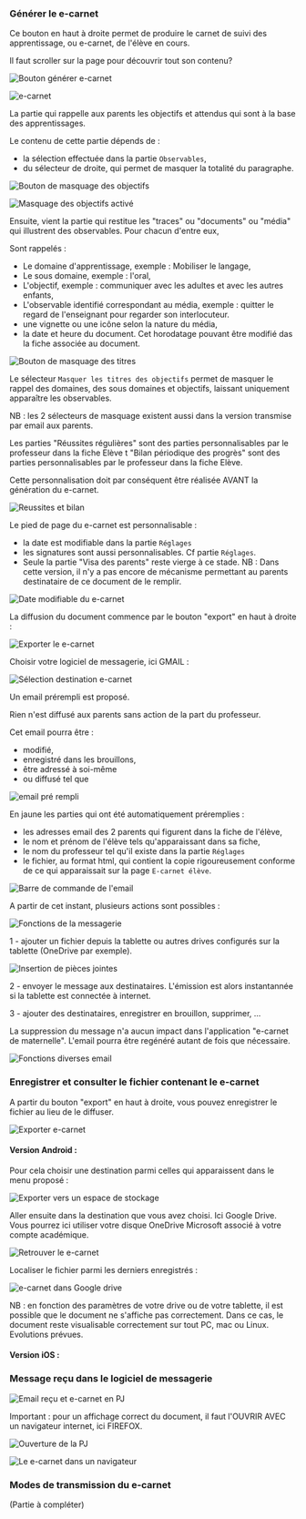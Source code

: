 ### Générer le e-carnet

<!-- [!embed](https://www.youtube.com/watch?v=xIJW-rbMuns) -->

Ce bouton en haut à droite permet de produire le carnet de suivi des apprentissage, ou e-carnet, de l'élève en cours.

Il faut scroller sur la page pour découvrir tout son contenu?

![Bouton générer e-carnet](screenshots/2018-01-27-20-04-43.png)

![e-carnet](screenshots/2018-01-28-08-30-42.png)

La partie qui rappelle aux parents les objectifs et attendus qui sont à la base des apprentissages.

Le contenu de cette partie dépends de : 

- la sélection effectuée dans la partie `Observables`,
- du sélecteur de droite, qui permet de masquer la totalité du paragraphe.

![Bouton de masquage des objectifs](screenshots/2018-01-28-08-33-04.png)

![Masquage des objectifs activé](screenshots/2018-01-28-08-36-39.png)

Ensuite, vient la partie qui restitue les "traces" ou "documents" ou "média" qui illustrent des observables.
Pour chacun d'entre eux, 

Sont rappelés : 

- Le domaine d'apprentissage, exemple : Mobiliser le langage,
- Le sous domaine, exemple : l'oral,
- L'objectif, exemple : communiquer avec les adultes et avec les autres enfants,
- L'observable identifié correspondant au média, exemple : quitter le regard de l'enseignant pour regarder son interlocuteur.
- une vignette ou une icône selon la nature du média, 
- la date et heure du document. Cet horodatage pouvant être modifié das la fiche associée au document.

![Bouton de masquage des titres](screenshots/2018-01-28-08-42-01.png)

Le sélecteur `Masquer les titres des objectifs` permet de masquer le rappel des domaines, des sous domaines et objectifs, laissant uniquement apparaître les observables. 

NB : les 2 sélecteurs de masquage existent aussi dans la version transmise par email aux parents.

Les parties "Réussites régulières" sont des parties personnalisables par le professeur dans la fiche Elève  t "Bilan périodique des progrès" sont des parties personnalisables par le professeur dans la fiche Elève.

Cette personnalisation doit par conséquent être réalisée AVANT la génération du e-carnet.

![Reussites et bilan](screenshots/2018-01-28-08-49-24.png)

Le pied de page du e-carnet est personnalisable : 

- la date est modifiable dans la partie `Réglages`
- les signatures sont aussi personnalisables. Cf partie `Réglages`.
- Seule la partie "Visa des parents" reste vierge à ce stade. NB : Dans cette version, il n'y a pas encore de mécanisme permettant au parents destinataire de ce document de le remplir.

![Date modifiable du e-carnet](screenshots/2018-01-28-08-55-06.png)

La diffusion du document commence par le bouton "export" en haut à droite : 

![Exporter le e-carnet](screenshots/2018-01-28-08-59-37.png)

Choisir votre logiciel de messagerie, ici GMAIL : 

![Sélection destination e-carnet](screenshots/2018-01-28-09-00-41.png)

Un email prérempli est proposé.

Rien n'est diffusé aux parents sans action de la part du professeur.

Cet email pourra être : 
- modifié, 
- enregistré dans les brouillons, 
- être adressé à soi-même
- ou diffusé tel que

![email pré rempli](screenshots/2018-01-28-09-03-39.png)

En jaune les parties qui ont été automatiquement préremplies : 

- les adresses email des 2 parents qui figurent dans la fiche de l'élève,
- le nom et prénom de l'élève tels qu'apparaissant dans sa fiche,
- le nom du professeur tel qu'il existe dans la partie `Réglages`
- le fichier, au format html, qui contient la copie rigoureusement conforme de ce qui apparaissait sur la page `E-carnet élève`.

![Barre de commande de l'email](screenshots/2018-01-28-09-07-17.png)

A partir de cet instant,  plusieurs actions sont possibles : 

![Fonctions de la messagerie](screenshots/2018-01-28-09-14-57.png)

1 - ajouter un fichier depuis la tablette ou autres drives configurés sur la tablette (OneDrive par exemple).

![Insertion de pièces jointes](screenshots/2018-01-28-09-18-49.png)

2 - envoyer le message aux destinataires. L'émission est alors instantannée si la
 tablette est connectée à internet.

3 - ajouter des destinataires, enregistrer en brouillon, supprimer, ...

La suppression du message n'a aucun impact dans l'application "e-carnet de maternelle". L'email pourra être regénéré autant de fois que nécessaire.

![Fonctions diverses email](screenshots/2018-01-28-09-18-15.png)



### Enregistrer et consulter le fichier contenant le e-carnet

A partir du bouton "export" en haut à droite, vous pouvez enregistrer le fichier au lieu de le diffuser.

![Exporter e-carnet](screenshots/2018-01-28-09-24-52.png)

#### Version Android : 

Pour cela choisir une destination parmi celles qui apparaissent dans le menu proposé : 


![Exporter vers un espace de stockage](screenshots/2018-01-28-09-23-34.png)

Aller ensuite dans la destination que vous avez choisi. Ici Google Drive. Vous pourrez ici utiliser votre disque OneDrive Microsoft associé à votre compte académique.

![Retrouver le e-carnet](screenshots/2018-01-28-09-27-42.png)

Localiser le fichier parmi  les derniers enregistrés :

![e-carnet dans Google drive](screenshots/2018-01-28-09-29-35.png)

NB :  en fonction des paramètres de votre drive ou de votre tablette, il est possible que le document ne s'affiche pas correctement. Dans ce cas, le document reste visualisable correctement sur tout PC, mac ou Linux. Evolutions prévues.

#### Version iOS : 



### Message reçu dans le logiciel de messagerie

![Email reçu et e-carnet en PJ](screenshots/2018-01-28-09-52-52.png)

Important : pour un affichage correct du document, il faut l'OUVRIR AVEC un navigateur internet, ici FIREFOX.

![Ouverture de la PJ](screenshots/2018-01-28-09-56-01.png)

![Le e-carnet dans un navigateur](screenshots/2018-01-28-09-57-45.png)



### Modes de transmission du e-carnet

(Partie à compléter)


